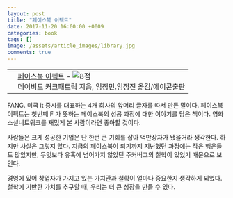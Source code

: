 ```yaml
---
layout: post
title: "페이스북 이펙트"
date: 2017-11-20 16:00:00 +0009
categories: book
tags: []
image: /assets/article_images/library.jpg
comments: true
---
```


<div class="ttbReview"><table><tbody><tr><td><a href="http://www.aladin.co.kr/shop/wproduct.aspx?ItemId=8061011&amp;ttbkey=ttbgsong791557003&amp;COPYPaper=1" target="_blank"><img src="http://image.aladin.co.kr/product/806/10/cover/8960771635_2.jpg" alt="" border="0"/></a></td><td align="left"  style="vertical-align:top;"><a href="http://www.aladin.co.kr/shop/wproduct.aspx?ItemId=8061011&amp;ttbkey=ttbgsong791557003&amp;COPYPaper=1" target="_blank" class="aladdin_title">페이스북 이펙트</a> - <img src="http://image.aladin.co.kr/img/common/star_s8.gif" border="0" alt="8점" /><br/>데이비드 커크패트릭 지음, 임정민.임정진 옮김/에이콘출판</td></tr></tbody></table></div>

FANG. 미국 it 증시를 대표하는 4개 회사의 앞머리 글자를 따서 만든 말이다. 페이스북 이펙트는 첫번째 F 가 뜻하는 페이스북의 성공 과정에 대한 이야기를 담은 책이다. 영화 소셜네트워크를 재밌게 본 사람이라면 좋아할 것이다.

사람들은 크게 성공한 기업은 단 한번 큰 기회를 잡아  억만장자가 됐을거라 생각한다. 하지만 사실은 그렇지 않다. 지금의 페이스북이 되기까지 지난했던 과정에는 작은 행운들도 많았지만,  무엇보다 유혹에 넘어가지 않았던 주커버그의 철학이 있었기 때문으로 보인다.

경영에 있어 창업자가 가지고 있는 가치관과 철학이 얼마나 중요한지 생각하게 되었다. 철학에 기반한 가치를 추구할 때, 우리는 더 큰 성장을 만들 수 있다.


